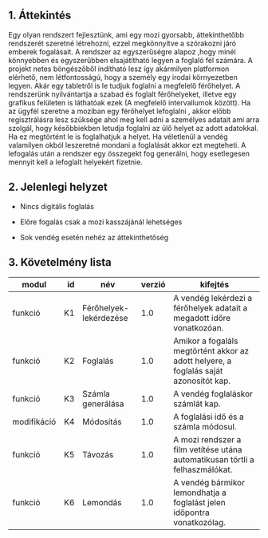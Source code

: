 ## 1. Áttekintés
Egy olyan  rendszert fejlesztünk, ami egy mozi gyorsabb, áttekinthetőbb rendszerét szeretné létrehozni, ezzel megkönnyítve a szórakozni járó emberek fogalásait. A rendszer az egyszerűségre alapoz ,hogy minél könnyebben és egyszerűbben elsajátítható legyen a foglaló fél számára. A projekt netes böngészőből indítható lesz így akármilyen platformon elérhető, nem létfontosságú, hogy a személy egy irodai környezetben legyen. Akár egy tabletről is le tudjuk foglalni a megfelelő férőhelyet. A rendszerünk nyilvántartja a szabad és foglalt férőhelyeket, illetve egy grafikus felületen is láthatóak ezek (A megfelelő intervallumok között). Ha az ügyfél szeretne a moziban egy férőhelyet lefoglalni , akkor előbb regisztrálásra lesz szüksége ahol meg kell adni a személyes adatait ami arra szolgál, hogy későbbiekben letudja foglalni az ülő helyet az adott adatokkal. Ha ez megtörtént le is foglalhatjuk a helyet. Ha véletlenül a vendég valamilyen okból leszeretné mondani a foglalását akkor ezt megteheti. A lefogalás után a rendszer egy összegekt fog generálni, hogy esetlegesen mennyit kell a lefoglalt helyekért fizetnie.

## 2. Jelenlegi helyzet

 - Nincs digitális foglalás

 - Előre fogalás csak a mozi kasszájánál lehetséges

 - Sok vendég esetén nehéz az áttekinthetőség

## 3. Követelmény lista
| modul| id | név | verzió | kifejtés | 
| --- | ---: | --- | --- | --- |
| funkció| K1 | Férőhelyek-lekérdezése |1.0| A vendég lekérdezi a férőhelyek adatait a megadott időre vonatkozóan. |
| funkció| K2| Foglalás |1.0| Amikor a fogaláls megtörtént akkor az adott helyere, a foglalás saját azonosítót kap.|
| funkció| K3| Számla generálása |1.0| A vendég foglaláskor számlát kap.| 
| modifikáció | K4| Módosítás |1.0| A foglalási idő és a számla módosul. |
| funkció| K5| Távozás |1.0| A mozi rendszer a film vetítése utána automatikusan törtli a felhaszmálókat. |
| funkció| K6| Lemondás|1.0| A vendég bármikor lemondhatja a foglalást jelen időpontra vonatkozólag. |
